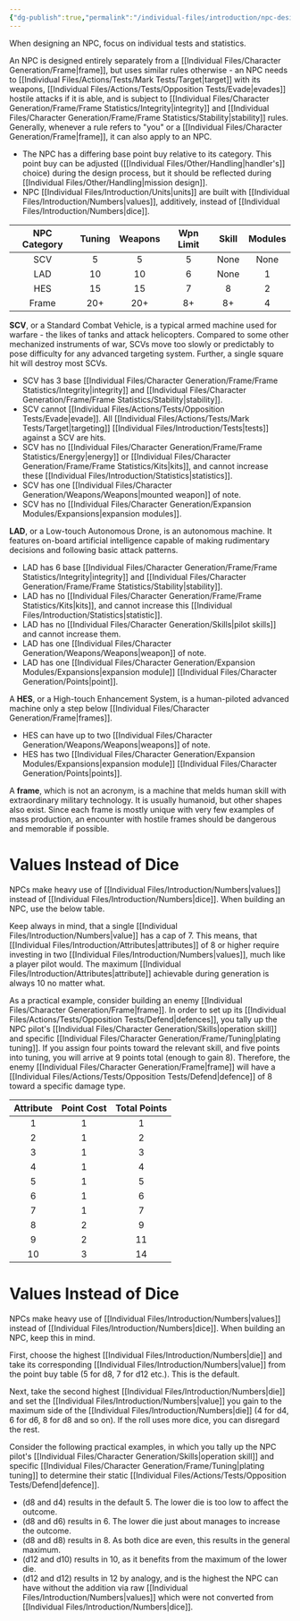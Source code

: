```yaml
---
{"dg-publish":true,"permalink":"/individual-files/introduction/npc-design/"}
---
```


When designing an NPC, focus on individual tests and statistics. 

An NPC is designed entirely separately from a [[Individual Files/Character Generation/Frame\|frame]], but uses similar rules otherwise - an NPC needs to [[Individual Files/Actions/Tests/Mark Tests/Target\|target]] with its weapons, [[Individual Files/Actions/Tests/Opposition Tests/Evade\|evades]] hostile attacks if it is able, and is subject to [[Individual Files/Character Generation/Frame/Frame Statistics/Integrity\|integrity]] and [[Individual Files/Character Generation/Frame/Frame Statistics/Stability\|stability]] rules. Generally, whenever a rule refers to "you" or a [[Individual Files/Character Generation/Frame\|frame]], it can also apply to an NPC.
* The NPC has a differing base point buy relative to its category. This point buy can be adjusted ([[Individual Files/Other/Handling\|handler's]] choice) during the design process, but it should be reflected during [[Individual Files/Other/Handling\|mission design]].
* NPC [[Individual Files/Introduction/Units\|units]] are built with [[Individual Files/Introduction/Numbers\|values]], additively, instead of [[Individual Files/Introduction/Numbers\|dice]]. 

| NPC Category | Tuning | Weapons | Wpn Limit | Skill | Modules |
|:---:|:---:|:---:|:---:|:---:|:---:|
| SCV | 5 | 5 | 5 | None | None |
| LAD | 10 | 10 | 6 | None | 1 |
| HES | 15 | 15 | 7 | 8 | 2 |
| Frame | 20+ | 20+ | 8+ | 8+ | 4 |

**SCV**, or a Standard Combat Vehicle, is a typical armed machine used for warfare - the likes of tanks and attack helicopters. Compared to some other mechanized instruments of war, SCVs move too slowly or predictably to pose difficulty for any advanced targeting system. Further, a single square hit will destroy most SCVs.
* SCV has 3 base [[Individual Files/Character Generation/Frame/Frame Statistics/Integrity\|integrity]] and [[Individual Files/Character Generation/Frame/Frame Statistics/Stability\|stability]].
* SCV cannot [[Individual Files/Actions/Tests/Opposition Tests/Evade\|evade]]. All [[Individual Files/Actions/Tests/Mark Tests/Target\|targeting]] [[Individual Files/Introduction/Tests\|tests]] against a SCV are hits.
* SCV has no [[Individual Files/Character Generation/Frame/Frame Statistics/Energy\|energy]] or [[Individual Files/Character Generation/Frame/Frame Statistics/Kits\|kits]], and cannot increase these [[Individual Files/Introduction/Statistics\|statistics]].
* SCV has one [[Individual Files/Character Generation/Weapons/Weapons\|mounted weapon]] of note.
* SCV has no [[Individual Files/Character Generation/Expansion Modules/Expansions\|expansion modules]].

**LAD**, or a Low-touch Autonomous Drone, is an autonomous machine. It features on-board artificial intelligence capable of making rudimentary decisions and following basic attack patterns. 
* LAD has 6 base [[Individual Files/Character Generation/Frame/Frame Statistics/Integrity\|integrity]] and [[Individual Files/Character Generation/Frame/Frame Statistics/Stability\|stability]].
* LAD has no [[Individual Files/Character Generation/Frame/Frame Statistics/Kits\|kits]], and cannot increase this [[Individual Files/Introduction/Statistics\|statistic]].
* LAD has no [[Individual Files/Character Generation/Skills\|pilot skills]] and cannot increase them.
* LAD has one [[Individual Files/Character Generation/Weapons/Weapons\|weapon]] of note.
* LAD has one [[Individual Files/Character Generation/Expansion Modules/Expansions\|expansion module]] [[Individual Files/Character Generation/Points\|point]].

A **HES**, or a High-touch Enhancement System, is a human-piloted advanced machine only a step below [[Individual Files/Character Generation/Frame\|frames]].
* HES can have up to two [[Individual Files/Character Generation/Weapons/Weapons\|weapons]] of note.
* HES has two [[Individual Files/Character Generation/Expansion Modules/Expansions\|expansion module]] [[Individual Files/Character Generation/Points\|points]].

A **frame**, which is not an acronym, is a machine that melds human skill with extraordinary military technology. It is usually humanoid, but other shapes also exist. Since each frame is mostly unique with very few examples of mass production, an encounter with hostile frames should be dangerous and memorable if possible.


# Values Instead of Dice
NPCs make heavy use of [[Individual Files/Introduction/Numbers\|values]] instead of [[Individual Files/Introduction/Numbers\|dice]]. When building an NPC, use the below table.

Keep always in mind, that a single [[Individual Files/Introduction/Numbers\|value]] has a cap of 7. This means, that [[Individual Files/Introduction/Attributes\|attributes]] of 8 or higher require investing in two [[Individual Files/Introduction/Numbers\|values]], much like a player pilot would. The maximum [[Individual Files/Introduction/Attributes\|attribute]] achievable during generation is always 10 no matter what.

As a practical example, consider building an enemy [[Individual Files/Character Generation/Frame\|frame]]. In order to set up its [[Individual Files/Actions/Tests/Opposition Tests/Defend\|defences]], you tally up the NPC pilot's [[Individual Files/Character Generation/Skills\|operation skill]] and specific [[Individual Files/Character Generation/Frame/Tuning\|plating tuning]]. If you assign four points toward the relevant skill, and five points into tuning, you will arrive at 9 points total (enough to gain 8). Therefore, the enemy [[Individual Files/Character Generation/Frame\|frame]] will have a [[Individual Files/Actions/Tests/Opposition Tests/Defend\|defence]] of 8 toward a specific damage type.

| Attribute | Point Cost | Total Points |
| :-------: | :--------: | :----------: |
|     1     |     1      |      1       |
|     2     |     1      |      2       |
|     3     |     1      |      3       |
|     4     |     1      |      4       |
|     5     |     1      |      5       |
|     6     |     1      |      6       |
|     7     |     1      |      7       |
|     8     |     2      |      9       |
|     9     |     2      |      11      |
|    10     |     3      |      14      |
# Values Instead of Dice
NPCs make heavy use of [[Individual Files/Introduction/Numbers\|values]] instead of [[Individual Files/Introduction/Numbers\|dice]]. When building an NPC, keep this in mind.

First, choose the highest [[Individual Files/Introduction/Numbers\|die]] and take its corresponding [[Individual Files/Introduction/Numbers\|value]] from the point buy table (5 for d8, 7 for d12 etc.). This is the default.

Next, take the second highest [[Individual Files/Introduction/Numbers\|die]] and set the [[Individual Files/Introduction/Numbers\|value]] you gain to the maximum side of the [[Individual Files/Introduction/Numbers\|die]] (4 for d4, 6 for d6, 8 for d8 and so on). If the roll uses more dice, you can disregard the rest.

Consider the following practical examples, in which you tally up the NPC pilot's [[Individual Files/Character Generation/Skills\|operation skill]] and specific [[Individual Files/Character Generation/Frame/Tuning\|plating tuning]] to determine their static [[Individual Files/Actions/Tests/Opposition Tests/Defend\|defence]].
- (d8 and d4) results in the default 5. The lower die is too low to affect the outcome.
- (d8 and d6) results in 6. The lower die just about manages to increase the outcome.
- (d8 and d8) results in 8. As both dice are even, this results in the general maximum.
- (d12 and d10) results in 10, as it benefits from the maximum of the lower die.
- (d12 and d12) results in 12 by analogy, and is the highest the NPC can have without the addition via raw [[Individual Files/Introduction/Numbers\|values]] which were not converted from [[Individual Files/Introduction/Numbers\|dice]].